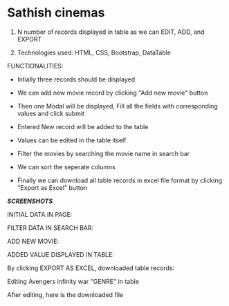 # Sathish cinemas

1. N number of records displayed in table as we can EDIT, ADD, and EXPORT 

2. Technologies used: HTML, CSS, Bootstrap, DataTable


FUNCTIONALITIES:

  * Intially three records should be displayed 
  
  * We can add new movie record by clicking "Add new movie" button 
  
  * Then one Modal will be displayed, Fill all the fields with corresponding values and click submit
  
  * Entered New record will be added to the table
  
  * Values can be edited in the table itself 
  
  * Filter the movies by searching the movie name in search bar
  
  * We can sort the seperate columns
  
  * Finally we can download all table records in excel file format by clicking "Export as Excel" button
  
  
  ***SCREENSHOTS***
  
  INITIAL DATA IN PAGE:
  
  FILTER DATA IN SEARCH BAR:
  
  ADD NEW MOVIE:
  
  ADDED VALUE DISPLAYED IN TABLE:
  
  By clicking EXPORT AS EXCEL, downloaded table records:
  
  Editing Avengers infinity war "GENRE" in table
  
  After editing, here is the downloaded file
  
